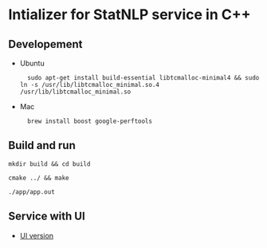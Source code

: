 # Intializer for StatNLP service in C++

## Developement

- Ubuntu
    
        sudo apt-get install build-essential libtcmalloc-minimal4 && sudo ln -s /usr/lib/libtcmalloc_minimal.so.4 /usr/lib/libtcmalloc_minimal.so 

- Mac    

        brew install boost google-perftools

## Build and run

    mkdir build && cd build  

    cmake ../ && make

    ./app/app.out

## Service with UI

- [UI version](https://github.com/sutd-statnlp/initializer-statnlp-service-cpp/tree/master/ui)  
